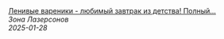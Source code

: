 <!--2025-01-28 09:00:20-->
<div class="yb">
  <a class="nodecor" href="/index.html?eda/lenivye_vareniki_-_ljubimyj_zavtrak_iz_detstva_polnyj_recept_smotri_po_ssylke_vyshe_shorts">
    <img class="preview" data-videoid="J2Ocng32xTQ" src="https://i3.ytimg.com/vi/J2Ocng32xTQ/hqdefault.jpg" align="middle" alt="">
  </a>
  <div class="inlbl text">
    <a class="nodecor" href="/index.html?eda/lenivye_vareniki_-_ljubimyj_zavtrak_iz_detstva_polnyj_recept_smotri_po_ssylke_vyshe_shorts">Ленивые вареники - любимый завтрак из детства! Полный...</a><br>
    <i class="smaller2">Зона Лазерсoнов</i><br>
    <i class="smaller3">2025-01-28</i>
  </div>
</div>
